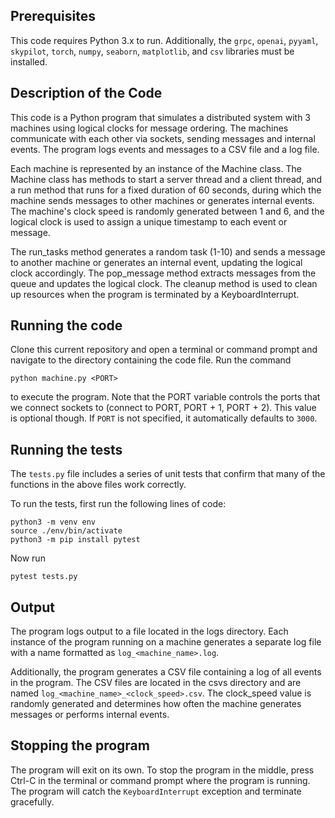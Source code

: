 ## Prerequisites
This code requires Python 3.x to run. Additionally, the `grpc`, `openai`, `pyyaml`, `skypilot`, `torch`, `numpy`, `seaborn`, `matplotlib`, and `csv` libraries must be installed.

## Description of the Code

This code is a Python program that simulates a distributed system with 3 machines using logical clocks for message ordering. The machines communicate with each other via sockets, sending messages and internal events. The program logs events and messages to a CSV file and a log file.

Each machine is represented by an instance of the Machine class. The Machine class has methods to start a server thread and a client thread, and a run method that runs for a fixed duration of 60 seconds, during which the machine sends messages to other machines or generates internal events. The machine's clock speed is randomly generated between 1 and 6, and the logical clock is used to assign a unique timestamp to each event or message.

The run_tasks method generates a random task (1-10) and sends a message to another machine or generates an internal event, updating the logical clock accordingly. The pop_message method extracts messages from the queue and updates the logical clock. The cleanup method is used to clean up resources when the program is terminated by a KeyboardInterrupt.

## Running the code
Clone this current repository and open a terminal or command prompt and navigate to the directory containing the code file.
Run the command 
```
python machine.py <PORT>
``` 
to execute the program.
Note that the PORT variable controls the ports that we connect sockets to (connect to PORT, PORT + 1, PORT + 2). This value is optional though. If `PORT` is not specified, it automatically defaults to `3000`.

## Running the tests

The `tests.py` file includes a series of unit tests that confirm that many of the functions in the above files work correctly.

To run the tests, first run the following lines of code:

```
python3 -m venv env
source ./env/bin/activate
python3 -m pip install pytest
```
Now run
```
pytest tests.py
```

## Output
The program logs output to a file located in the logs directory. Each instance of the program running on a machine generates a separate log file with a name formatted as `log_<machine_name>.log`.

Additionally, the program generates a CSV file containing a log of all events in the program. The CSV files are located in the csvs directory and are named `log_<machine_name>_<clock_speed>.csv`. The clock_speed value is randomly generated and determines how often the machine generates messages or performs internal events.

## Stopping the program
The program will exit on its own. To stop the program in the middle, press Ctrl-C in the terminal or command prompt where the program is running. The program will catch the `KeyboardInterrupt` exception and terminate gracefully.